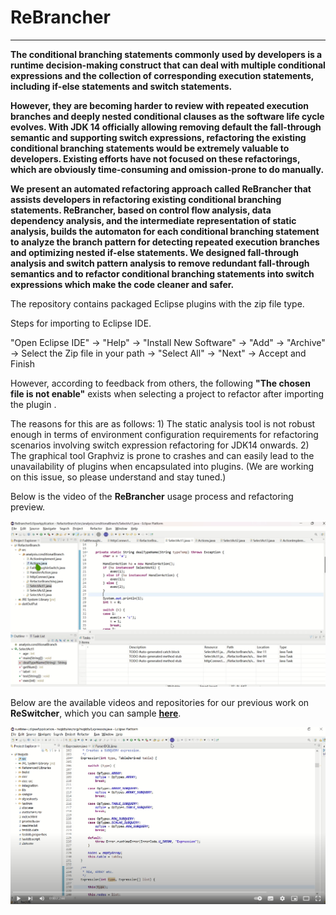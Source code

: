 # ReBrancher

---

**The conditional branching statements commonly used by developers is a runtime decision-making construct that can deal with multiple conditional expressions and the collection of corresponding execution statements, including if-else statements and switch statements.**

**However, they are becoming harder to review with repeated execution branches and deeply nested conditional clauses as the software life cycle evolves. With JDK 14 officially allowing removing default the fall-through semantic and supporting switch expressions, refactoring the existing conditional branching statements would be extremely valuable to developers. Existing efforts have not focused on these refactorings, which are obviously time-consuming and omission-prone to do manually.**

**We present an automated refactoring approach called ReBrancher that assists developers in refactoring existing conditional branching statements. ReBrancher, based on control flow analysis, data dependency analysis, and the intermediate representation of static analysis, builds the automaton for each conditional branching statement to analyze the branch pattern for detecting repeated execution branches and optimizing nested if-else statements. We designed fall-through analysis and switch pattern analysis to remove redundant fall-through semantics and to refactor conditional branching statements into switch expressions which make the code cleaner and safer.**

The repository contains packaged Eclipse plugins with the zip file type.

Steps for importing to Eclipse IDE. 

"Open Eclipse IDE" -> "Help" -> "Install New Software" -> "Add" -> "Archive" -> Select the Zip file in your path -> "Select All" -> "Next" -> Accept and Finish

However, according to feedback from others, the following __"The chosen file is not enable"__ exists when selecting a project to refactor after importing the plugin .

The reasons for this are as follows: 1) The static analysis tool is not robust enough in terms of environment configuration requirements for refactoring scenarios involving switch expression refactoring for JDK14 onwards. 2) The graphical tool Graphviz is prone to crashes and can easily lead to the unavailability of plugins when encapsulated into plugins. (We are working on this issue, so please understand and stay tuned.)

Below is the video of the __ReBrancher__ usage process and refactoring preview.

[![Watch the video](https://github.com/Chaoshuai-Li/ReSwitcher/blob/main/ReBrancher.png)](https://youtu.be/rq0bMti9fV4)

Below are the available videos and repositories for our previous work on __ReSwitcher__, which you can sample [__here__](https://github.com/Chaoshuai-Li/ReSwitcher-Plugin).

[![Watch the video](https://github.com/Chaoshuai-Li/ReSwitcher/blob/main/reswitcher.png)](https://www.youtube.com/watch?v=utdHUQjI1Vo)
